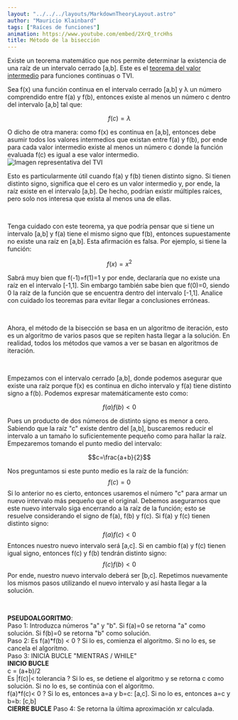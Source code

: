```yaml
---
layout: "../../../layouts/MarkdownTheoryLayout.astro"
author: "Mauricio Klainbard"
tags: ["Raíces de funciones"]
animation: https://www.youtube.com/embed/2XrQ_trcHhs
title: Método de la bisección
---
```


Existe un teorema matemático que nos permite determinar la existencia de una raíz de un intervalo cerrado [a,b]. Este es el [teorema del valor intermedio](https://es.wikipedia.org/wiki/Teorema_del_valor_intermedio) para funciones continuas o TVI.

Sea f(x) una función continua en el intervalo cerrado [a,b] y λ un número comprendido entre f(a) y f(b), entonces existe al menos un número c dentro del intervalo [a,b] tal que:

$$f(c)=\lambda$$

O dicho de otra manera: como f(x) es continua en [a,b], entonces debe asumir todos los valores intermedios que existan entre f(a) y f(b), por ende para cada valor intermedio existe al menos un número c donde la función evaluada f(c) es igual a ese valor intermedio.
![Imagen representativa del TVI](https://upload.wikimedia.org/wikipedia/commons/c/ce/Intermediatevaluetheorem.png)
<br/>

Esto es particularmente útil cuando f(a) y f(b) tienen distinto signo. Si tienen distinto signo, significa que el cero es un valor intermedio y, por ende, la raíz existe en el intervalo [a,b]. De hecho, podrían existir múltiples raíces, pero solo nos interesa que exista al menos una de ellas. 

<br/>

Tenga cuidado con este teorema, ya que podría pensar que si tiene un intervalo [a,b] y f(a) tiene el mismo signo que f(b), entonces supuestamente no existe una raíz en [a,b]. Esta afirmación es falsa. Por ejemplo, si tiene la función:

$$f(x)=x^2$$

Sabrá muy bien que f(-1)=f(1)=1 y por ende, declararía que no existe una raíz en el intervalo [-1,1]. Sin embargo también sabe bien que f(0)=0, siendo 0 la raíz de la función que se encuentra dentro del intervalo [-1,1]. Analice con cuidado los teoremas para evitar llegar a conclusiones erróneas. 

<br/>

Ahora, el método de la bisección se basa en un algoritmo de iteración, esto es un algoritmo de varios pasos que se repiten hasta llegar a la solución. En realidad, todos los métodos que vamos a ver se basan en algoritmos de iteración.

<br/>

Empezamos con el intervalo cerrado [a,b], donde podemos asegurar que existe una raíz porque f(x) es continua en dicho intervalo y f(a) tiene distinto signo a f(b). Podemos expresar matemáticamente esto como:

$$f(a) f(b) <0$$

Pues un producto de dos números de distinto signo es menor a cero. Sabiendo que la raíz "c" existe dentro del [a,b], buscaremos reducir el intervalo a un tamaño lo suficientemente pequeño como para hallar la raíz. Empezaremos tomando el punto medio del intervalo:

$$c=\frac{a+b}{2}$$

Nos preguntamos si este punto medio es la raíz de la función:
$$f(c)=0$$
Si lo anterior no es cierto, entonces usaremos el número "c" para armar un nuevo intervalo más pequeño que el original. Debemos asegurarnos que este nuevo intervalo siga encerrando a la raíz de la función; esto se resuelve considerando el signo de f(a), f(b) y f(c). Si f(a) y f(c) tienen distinto signo:
$$f(a) f(c) < 0$$
Entonces nuestro nuevo intervalo será [a,c]. Si en cambio f(a) y f(c) tienen igual signo, entonces f(c) y f(b) tendrán distinto signo:
$$f(c) f(b) <0$$
Por ende, nuestro nuevo intervalo deberá ser [b,c]. Repetimos nuevamente los mismos pasos utilizando el nuevo intervalo y así hasta llegar a la solución.

<br/>

**PSEUDOALGORITMO**:
<br/>
Paso 1: Introduzca números "a" y "b". Si f(a)=0 se retorna "a" como solución. Si f(b)=0 se retorna "b" como solución.
<br/>
Paso 2: Es f(a)*f(b) < 0 ?
Si lo es, comienza el algoritmo. Si no lo es, se cancela el algoritmo.
<br/>
Paso 3: INICIA BUCLE "MIENTRAS / WHILE"
<br/>
**INICIO BUCLE**
<br/>
c = (a+b)/2
<br/>
Es |f(c)|< tolerancia ? Si lo es, se detiene el algoritmo y se retorna c como solución. Si no lo es, se continúa con el algoritmo.
<br/>
f(a)*f(c)< 0 ? Si lo es, entonces a=a y b=c: [a,c]. Si no lo es, entonces a=c y b=b: [c,b]
<br/>
**CIERRE BUCLE**
Paso 4: Se retorna la última aproximación xr calculada.


